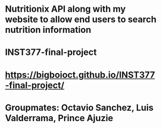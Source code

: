 # Nutritionix API along with my website to allow end users to search nutrition information

# INST377-final-project
# https://bigboioct.github.io/INST377-final-project/

# Groupmates: Octavio Sanchez, Luis Valderrama, Prince Ajuzie
